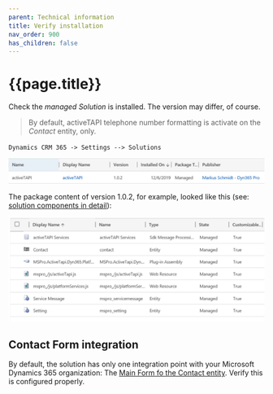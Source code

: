 ```yaml
---
parent: Technical information
title: Verify installation
nav_order: 900
has_children: false
---
```


# {{page.title}}

Check the *managed Solution* is installed. The version may differ, of course. 

> By default, activeTAPI telephone number formatting is activate on the *Contact* entity, only. 

`Dynamics CRM 365 -> Settings --> Solutions`

![image-20191217144254538](verifySetupOnPremise.assets/image-20191217144254538.png)

The package content of version 1.0.2, for example, looked like this  (see: [solution components in detail](.\solution\content.md)):

![image-20191217144539707](verifySetupOnPremise.assets/image-20191217144539707.png)

## Contact Form integration

By default, the solution has only one integration point with your Microsoft Dynamics 365 organization: The [Main Form fo the Contact entity](solution\index.md). Verify this is configured properly.
